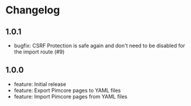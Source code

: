 # Changelog

## 1.0.1

- bugfix: CSRF Protection is safe again and don't need to be disabled for the import route (#9)

## 1.0.0

- feature: Initial release
- feature: Export Pimcore pages to YAML files
- feature: Import Pimcore pages from YAML files
